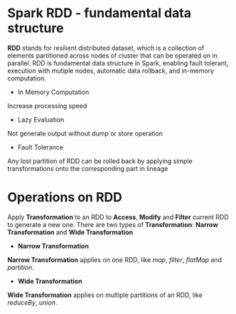 # Spark RDD - fundamental data structure
**RDD** stands for resilient distributed dataset, which is a collection of elements partitioned across nodes of cluster that can be operated on in parallel. RDD is fundamental data structure in Spark, enabling fault tolerant, execution with mutiple nodes, automatic data rollback, and in-memory computation.

- In Memory Computation

Increase processing speed

- Lazy Evaluation 

Not generate output without dump or store operation

- Fault Tolerance

Any lost partition of RDD can be rolled back by applying simple transformations onto the corresponding part in lineage

# Operations on RDD
Apply **Transformation** to an RDD to **Access**, **Modify** and **Filter** current RDD to generate a new one. There are two types of **Transformation**: **Narrow Transformation** and **Wide Transformation**

- **Narrow Transformation**

**Narrow Transformation** applies on one RDD, like *map*, *filter*, *flatMap* and *partition*.

- **Wide Transformation**

**Wide Transformation** applies on multiple partitions of an RDD, like *reduceBy*, *union*.